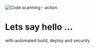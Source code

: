 ![Code scanning - action](https://github.com/robertefreeman/hello-demo/workflows/Code%20scanning%20-%20action/badge.svg)

# Lets say hello ... 

with automated build, deploy and security
